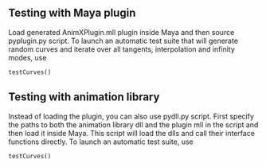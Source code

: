 ## Testing with Maya plugin

Load generated AnimXPlugin.mll plugin inside Maya and then source pyplugin.py script.
To launch an automatic test suite that will generate random curves and iterate over all tangents, interpolation and infinity modes, use

```python
testCurves()
```

## Testing with animation library

Instead of loading the plugin, you can also use pydll.py script. First specify the paths to both the animation library dll and the plugin mll in the script and then load it inside Maya. This script will load the dlls and call their interface functions directly.
To launch an automatic test suite, use

```python
testCurves()
```
